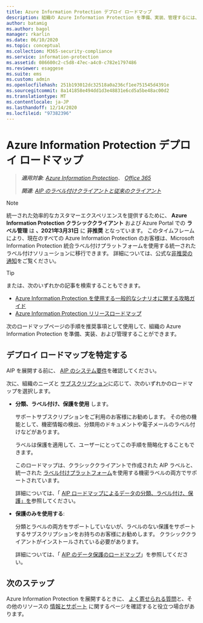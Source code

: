 ```yaml
---
title: Azure Information Protection デプロイ ロードマップ
description: 組織の Azure Information Protection を準備、実装、管理するには、これらの手順に従ってください。
author: batamig
ms.author: bagol
manager: rkarlin
ms.date: 06/10/2020
ms.topic: conceptual
ms.collection: M365-security-compliance
ms.service: information-protection
ms.assetid: 086600c2-c5d8-47ec-a4c0-c782e1797486
ms.reviewer: esaggese
ms.suite: ems
ms.custom: admin
ms.openlocfilehash: 251b193012dc32518a0a236cf1ee751545d4391e
ms.sourcegitcommit: 8a141858e494dd1d3e48831e6cd5a5be48ac00d2
ms.translationtype: MT
ms.contentlocale: ja-JP
ms.lasthandoff: 12/14/2020
ms.locfileid: "97382396"
---
```

# <a name="azure-information-protection-deployment-roadmap"></a>Azure Information Protection デプロイ ロードマップ

>***適用対象**: [Azure Information Protection](https://azure.microsoft.com/pricing/details/information-protection)、 [Office 365](https://download.microsoft.com/download/E/C/F/ECF42E71-4EC0-48FF-AA00-577AC14D5B5C/Azure_Information_Protection_licensing_datasheet_EN-US.pdf)*
>
>***関連**: [AIP のラベル付けクライアントと従来のクライアント](faqs.md#whats-the-difference-between-the-azure-information-protection-classic-and-unified-labeling-clients)*


>[!NOTE] 
> 統一された効率的なカスタマーエクスペリエンスを提供するために、 **Azure Information Protection クラシッククライアント** および Azure Portal での **ラベル管理** は **、2021年3月31日** に **非推奨** となっています。 このタイムフレームにより、現在のすべての Azure Information Protection のお客様は、Microsoft Information Protection 統合ラベル付けプラットフォームを使用する統一されたラベル付けソリューションに移行できます。 詳細については、公式な[非推奨の通知](https://aka.ms/aipclassicsunset)をご覧ください。

> [!TIP]
> または、次のいずれかの記事を検索することもできます。
> - [Azure Information Protection を使用する一般的なシナリオに関する攻略ガイド](how-to-guides.md)
>- [Azure Information Protection リリースロードマップ](information-support.md#information-about-new-releases-and-updates)

次のロードマップページの手順を推奨事項として使用して、組織の Azure Information Protection を準備、実装、および管理することができます。

## <a name="identify-your-deployment-roadmap"></a>デプロイ ロードマップを特定する

AIP を展開する前に、 [AIP のシステム要件](./requirements.md)を確認してください。

次に、組織のニーズと [サブスクリプション](https://azure.microsoft.com/pricing/details/information-protection/)に応じて、次のいずれかのロードマップを選択します。

- **分類、ラベル付け、保護を使用** します。

    サポートサブスクリプションをご利用のお客様にお勧めします。 その他の機能として、機密情報の検出、分類用のドキュメントや電子メールのラベル付けなどがあります。 

    ラベルは保護を適用して、ユーザーにとってこの手順を簡略化することもできます。 

    このロードマップは、クラシッククライアントで作成された AIP ラベルと、統一された [ラベル付けプラットフォーム](faqs.md#how-can-i-determine-if-my-tenant-is-on-the-unified-labeling-platform)を使用する機密ラベルの両方でサポートされています。

    詳細については、「 [AIP ロードマップによるデータの分類、ラベル付け、保護」を](deployment-roadmap-classify-label-protect.md)参照してください。

- **保護のみを使用する**: 

    分類とラベルの両方をサポートしていないが、ラベルのない保護をサポートするサブスクリプションをお持ちのお客様にお勧めします。 クラシッククライアントがインストールされている必要があります。

    詳細については、「 [AIP のデータ保護のロードマップ](deployment-roadmap-protect-only.md)」を参照してください。

## <a name="next-steps"></a>次のステップ

Azure Information Protection を展開するときに、 [よく寄せられる質問](faqs.md)と、その他のリソースの [情報とサポート](information-support.md) に関するページを確認すると役立つ場合があります。